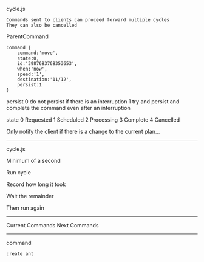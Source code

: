 

cycle.js

	Commands sent to clients can proceed forward multiple cycles
	They can also be cancelled

ParentCommand
	
	command {
		command:'move',
		state:0, 
		id:'3987683768353653',
		when:'now',
		speed:'1',
		destination:'11/12',
		persist:1
	}





persist
	0 do not persist if there is an interruption
	1 try and persist and complete the command even after an interruption

state 
	0 Requested
	1 Scheduled
	2 Processing
	3 Complete
	4 Cancelled

Only notify the client if there is a change to the current plan...

-----------------------------

cycle.js

Minimum of a second

Run cycle

Record how long it took

Wait the remainder

Then run again


----------------------

Current Commands
Next Commands





---------------

command

	create ant

	




